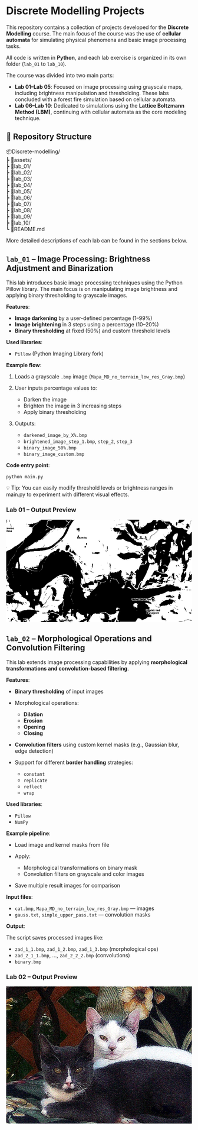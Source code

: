 # Discrete Modelling Projects

This repository contains a collection of projects developed for the **Discrete Modelling** course. The main focus of the course was the use of **cellular automata** for simulating physical phenomena and basic image processing tasks.

All code is written in **Python**, and each lab exercise is organized in its own folder (`lab_01` to `lab_10`).

The course was divided into two main parts:
- **Lab 01–Lab 05**: Focused on image processing using grayscale maps, including brightness manipulation and thresholding. These labs concluded with a forest fire simulation based on cellular automata.
- **Lab 06–Lab 10**: Dedicated to simulations using the **Lattice Boltzmann Method (LBM)**, continuing with cellular automata as the core modeling technique.

## 📁 Repository Structure

📦Discrete-modelling/  
 ┣ 📂assets/  
 ┣ 📂lab_01/  
 ┣ 📂lab_02/  
 ┣ 📂lab_03/  
 ┣ 📂lab_04/  
 ┣ 📂lab_05/  
 ┣ 📂lab_06/  
 ┣ 📂lab_07/  
 ┣ 📂lab_08/  
 ┣ 📂lab_09/  
 ┣ 📂lab_10/  
 ┗ 📜README.md


More detailed descriptions of each lab can be found in the sections below.

## `lab_01` – Image Processing: Brightness Adjustment and Binarization

This lab introduces basic image processing techniques using the Python Pillow library. The main focus is on manipulating image brightness and applying binary thresholding to grayscale images.

**Features**:

- **Image darkening** by a user-defined percentage (1–99%)
- **Image brightening** in 3 steps using a percentage (10–20%)
- **Binary thresholding** at fixed (50%) and custom threshold levels

**Used libraries**:

- `Pillow` (Python Imaging Library fork)

**Example flow**:

1. Loads a grayscale `.bmp` image (`Mapa_MD_no_terrain_low_res_Gray.bmp`)
2. User inputs percentage values to:
    - Darken the image
    - Brighten the image in 3 increasing steps
    - Apply binary thresholding

3. Outputs:
    - `darkened_image_by_X%.bmp`
    - `brightened_image_step_1.bmp`, `step_2`, `step_3`
    - `binary_image_50%.bmp`
    - `binary_image_custom.bmp`

**Code entry point**:

```bash
python main.py
```

💡 Tip: You can easily modify threshold levels or brightness ranges in main.py to experiment with different visual effects.

### Lab 01 – Output Preview

![Lab 01 demo](assets/lab_01_result.png)

## `lab_02` – Morphological Operations and Convolution Filtering

This lab extends image processing capabilities by applying **morphological transformations and convolution-based filtering**.

**Features**:

- **Binary thresholding** of input images
- Morphological operations:

    - **Dilation**
    - **Erosion**
    - **Opening**
    - **Closing**

- **Convolution filters** using custom kernel masks (e.g., Gaussian blur, edge detection)
- Support for different **border handling** strategies:

    - `constant`
    - `replicate`
    - `reflect`
    - `wrap`

**Used libraries**:

- `Pillow`
- `NumPy`

**Example pipeline**:

- Load image and kernel masks from file
- Apply:

    - Morphological transformations on binary mask
    - Convolution filters on grayscale and color images

- Save multiple result images for comparison

**Input files**:

- `cat.bmp`, `Mapa_MD_no_terrain_low_res_Gray.bmp` — images
- `gauss.txt`, `simple_upper_pass.txt` — convolution masks

**Output**:

The script saves processed images like:

- `zad_1_1.bmp`, `zad_1_2.bmp`, `zad_1_3.bmp` (morphological ops)
- `zad_2_1_1.bmp`, ..., `zad_2_2_2.bmp` (convolutions)
- `binary.bmp`

### Lab 02 – Output Preview

![Lab 02 demo](assets/lab_02_result.png)